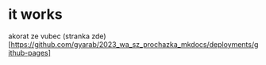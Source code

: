 # it works
akorat ze vubec
(stranka zde)[https://github.com/gyarab/2023_wa_sz_prochazka_mkdocs/deployments/github-pages]
